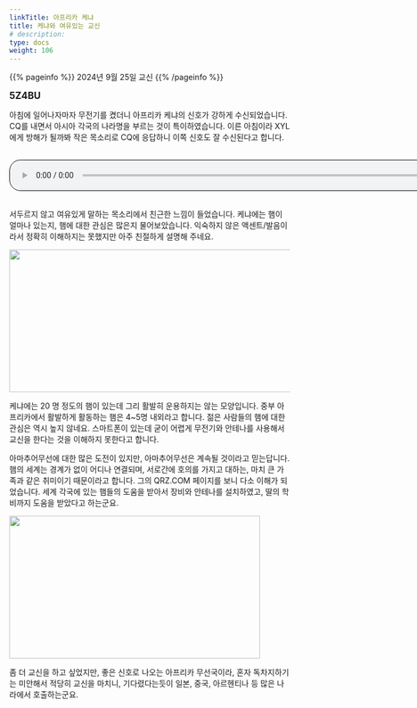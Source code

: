 ```yaml
---
linkTitle: 아프리카 케냐
title: 케냐와 여유있는 교신
# description:
type: docs
weight: 106
---
```


{{% pageinfo %}}
2024년 9월 25일 교신
{{% /pageinfo %}}


<b><span style="font-size:120%">5Z4BU</span></b>

아침에 일어나자마자 무전기를 켰더니 아프리카 케냐의 신호가 강하게 수신되었습니다. CQ를 내면서 아시아 각국의 나라명을 부르는 것이 특이하였습니다. 이른 아침이라 XYL에게 방해가 될까봐 작은 목소리로 CQ에 응답하니 이쪽 신호도 잘 수신된다고 합니다.

<br>
<audio style="width: 850px; border: 1px solid black; border-radius: 20px;"
src="https://blog.kakaocdn.net/dn/nrKKE/btsJVqAWITK/m1vQ3DryZMKg4ZOCmN47ek/tfile.mp3"
controls></audio>
<br><br>

서두르지 않고 여유있게 말하는 목소리에서 친근한 느낌이 들었습니다. 케냐에는 햄이 얼마나 있는지, 햄에 대한 관심은 많은지 물어보았습니다. 익숙하지 않은 액센트/발음이라서 정확히 이해하지는 못했지만 아주 친절하게 설명해 주네요.

<img src="/recording/img/5Z4BU_1.png" style="width:700px;height:256"><br> 

케냐에는 20 명 정도의 햄이 있는데 그리 활발히 운용하지는 않는 모양입니다. 중부 아프리카에서 활발하게 활동하는 햄은 4~5명 내외라고 합니다. 젊은 사람들의 햄에 대한 관심은 역시 높지 않네요. 스마트폰이 있는데 굳이 어렵게 무전기와 안테나를 사용해서 교신을 한다는 것을 이해하지 못한다고 합니다.

아마추어무선에 대한 많은 도전이 있지만, 아마추어무선은 계속될 것이라고 믿는답니다. 햄의 세계는 경계가 없이 어디나 연결되며, 서로간에 호의를 가지고 대하는, 마치 큰 가족과 같은 취미이기 때문이라고 합니다. 그의 QRZ.COM 페이지를 보니 다소 이해가 되었습니다. 세계 각국에 있는 햄들의 도움을 받아서 장비와 안테나를 설치하였고, 딸의 학비까지 도움을 받았다고 하는군요.

<img src="/recording/img/5Z4BU_2.png" style="width:450px;height:256"><br> 

좀 더 교신을 하고 싶었지만, 좋은 신호로 나오는 아프리카 무선국이라, 혼자 독차지하기는 미안해서 적당히 교신을 마치니, 기다렸다는듯이 일본, 중국, 아르헨티나 등 많은 나라에서 호출하는군요.

<br>

